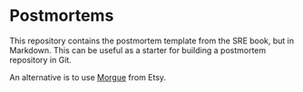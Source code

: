 # Postmortems

This repository contains the postmortem template from the SRE book, but in Markdown.
This can be useful as a starter for building a postmortem repository in Git.

An alternative is to use [Morgue](https://github.com/Etsy/Morgue) from Etsy.
